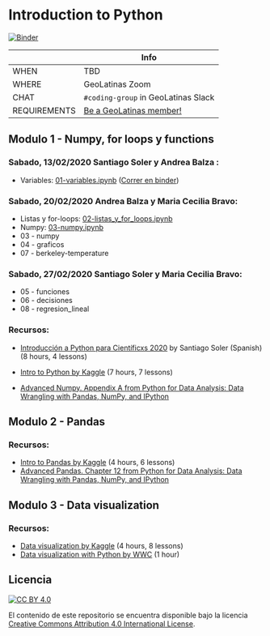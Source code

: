 # Introduction to Python

[![Binder](https://mybinder.org/badge_logo.svg)](https://mybinder.org/v2/gh/GeoLatinas/Intro-to-python/HEAD)

|               | Info
|---------------|---------------------------------------------
| WHEN          | TBD
| WHERE         | GeoLatinas Zoom
| CHAT          | `#coding-group` in GeoLatinas Slack
| REQUIREMENTS  | [Be a GeoLatinas member!](https://geolatinas.weebly.com/get-involved.html)


## Modulo 1 - Numpy, for loops y functions

### Sabado, 13/02/2020 Santiago Soler y Andrea Balza :
- Variables: [01-variables.ipynb](https://github.com/GeoLatinas/Intro-to-python/blob/main/notebooks/01-variables.ipynb)
  ([Correr en binder](https://mybinder.org/v2/gh/GeoLatinas/Intro-to-python/blob/main/notebooks/01-variables.ipynb/HEAD))

### Sabado, 20/02/2020 Andrea Balza y Maria Cecilia Bravo:
- Listas y for-loops: [02-listas_y_for_loops.ipynb](https://github.com/GeoLatinas/Intro-to-python/blob/main/notebooks/02-listas_y_for_loops.ipynb)
- Numpy: [03-numpy.ipynb](https://github.com/GeoLatinas/Intro-to-python/blob/main/notebooks/03-numpy.ipynb)
- 03 - numpy
- 04 - graficos
- 07 - berkeley-temperature

### Sabado, 27/02/2020 Santiago Soler y Maria Cecilia Bravo:
- 05 - funciones
- 06 - decisiones
- 08 - regresion_lineal

### Recursos:

- [Introducción a Python para Científicxs 2020](https://santisoler.github.io/teaching/python-unsj.html)
  by Santiago Soler (Spanish) (8 hours, 4 lessons)
- [Intro to Python by Kaggle](https://www.kaggle.com/learn/python) (7 hours, 7 lessons)

- [Advanced Numpy. Appendix A from Python for Data Analysis: Data Wrangling with Pandas, NumPy, and IPython](https://github.com/wesm/pydata-book/blob/2nd-edition/appa.ipynb)

## Modulo 2 - Pandas

### Recursos:

- [Intro to Pandas by Kaggle](https://www.kaggle.com/learn/pandas) (4 hours, 6 lessons)
- [Advanced Pandas. Chapter 12 from Python for Data Analysis: Data Wrangling with Pandas, NumPy, and IPython](https://github.com/wesm/pydata-book/blob/2nd-edition/appa.ipynb)

## Modulo 3 - Data visualization

### Recursos:
- [Data visualization by Kaggle](https://www.kaggle.com/learn/data-visualization)
  (4 hours, 8 lessons)
- [Data visualization with Python by WWC](https://www.youtube.com/watch?v=wvDbLhconLU) (1 hour)

## Licencia

[![CC BY 4.0][cc-by-image]][cc-by]

El contenido de este repositorio se encuentra disponible bajo la licencia [Creative Commons Attribution 4.0 International License][cc-by].

[cc-by]: http://creativecommons.org/licenses/by/4.0/
[cc-by-image]: https://i.creativecommons.org/l/by/4.0/88x31.png
